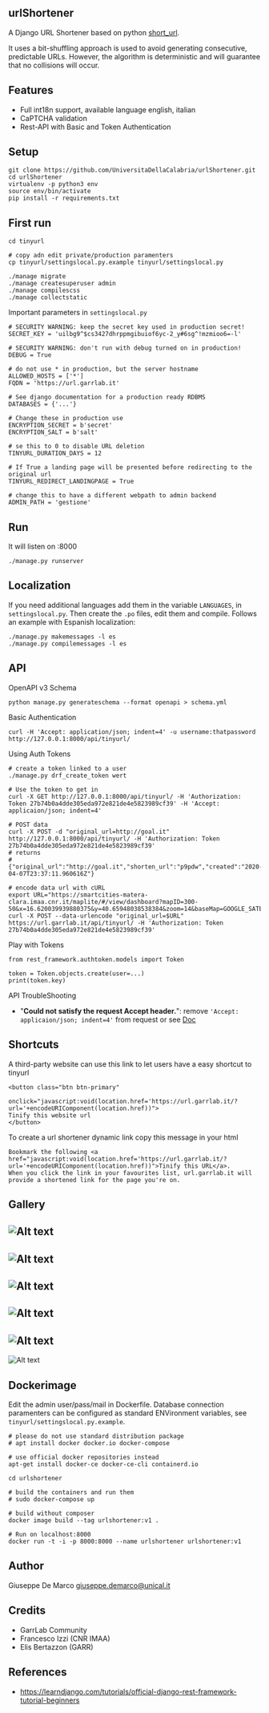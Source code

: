 urlShortener
-------

A Django URL Shortener based on python [short_url](https://github.com/Alir3z4/python-short_url).

It uses a bit-shuffling approach is used to avoid generating consecutive, predictable URLs. However, the algorithm is deterministic and will guarantee that no collisions will occur.


Features
--------

- Full int18n support, available language english, italian
- CaPTCHA validation
- Rest-API with Basic and Token Authentication

Setup
-----

````
git clone https://github.com/UniversitaDellaCalabria/urlShortener.git
cd urlShortener
virtualenv -p python3 env
source env/bin/activate
pip install -r requirements.txt
````

First run
---

````
cd tinyurl

# copy adn edit private/production paramenters
cp tinyurl/settingslocal.py.example tinyurl/settingslocal.py

./manage migrate
./manage createsuperuser admin
./manage compilescss
./manage collectstatic
````

Important parameters in `settingslocal.py`

````
# SECURITY WARNING: keep the secret key used in production secret!
SECRET_KEY = 'uilbg9^$cs3427dhrppmgibuiof6yc-2_y#6sg^!mzmioo6=-l'

# SECURITY WARNING: don't run with debug turned on in production!
DEBUG = True

# do not use * in production, but the server hostname
ALLOWED_HOSTS = ['*']
FQDN = 'https://url.garrlab.it'

# See django documentation for a production ready RDBMS
DATABASES = {'...'}

# Change these in production use
ENCRYPTION_SECRET = b'secret'
ENCRYPTION_SALT = b'salt'

# se this to 0 to disable URL deletion
TINYURL_DURATION_DAYS = 12

# If True a landing page will be presented before redirecting to the original url
TINYURL_REDIRECT_LANDINGPAGE = True

# change this to have a different webpath to admin backend
ADMIN_PATH = 'gestione'
````

Run
---

It will listen on :8000
````
./manage.py runserver
````

Localization
------------

If you need additional languages add them in the variable `LANGUAGES`, in `settingslocal.py`.
Then create the `.po` files, edit them and compile. Follows an example with Espanish localization:

````
./manage.py makemessages -l es
./manage.py compilemessages -l es

````

API
---

OpenAPI v3 Schema
````
python manage.py generateschema --format openapi > schema.yml
````

Basic Authentication
````
curl -H 'Accept: application/json; indent=4' -u username:thatpassword http://127.0.0.1:8000/api/tinyurl/
````

Using Auth Tokens
````
# create a token linked to a user
./manage.py drf_create_token wert

# Use the token to get in
curl -X GET http://127.0.0.1:8000/api/tinyurl/ -H 'Authorization: Token 27b74b0a4dde305eda972e821de4e5823989cf39' -H 'Accept: applicaion/json; indent=4'

# POST data
curl -X POST -d "original_url=http://goal.it"  http://127.0.0.1:8000/api/tinyurl/ -H 'Authorization: Token 27b74b0a4dde305eda972e821de4e5823989cf39'
# returns
# {"original_url":"http://goal.it","shorten_url":"p9pdw","created":"2020-04-07T23:37:11.960616Z"}

# encode data url with cURL
export URL="https://smartcities-matera-clara.imaa.cnr.it/maplite/#/view/dashboard?mapID=300-50&x=16.620039939880375&y=40.65948038538384&zoom=14&baseMap=GOOGLE_SATELLITE"
curl -X POST --data-urlencode "original_url=$URL"  https://url.garrlab.it/api/tinyurl/ -H 'Authorization: Token 27b74b0a4dde305eda972e821de4e5823989cf39'
````

Play with Tokens
````
from rest_framework.authtoken.models import Token

token = Token.objects.create(user=...)
print(token.key)
````

API TroubleShooting

- "__Could not satisfy the request Accept header.__": remove `'Accept: applicaion/json; indent=4'` from request or see [Doc](https://www.django-rest-framework.org/api-guide/content-negotiation/)

Shortcuts
---------

A third-party website can use this link to let users have a easy shortcut to tinyurl
````
<button class="btn btn-primary"
        onclick="javascript:void(location.href='https://url.garrlab.it/?url='+encodeURIComponent(location.href))">
Tinify this website url
</button>
````

To create a url shortener dynamic link copy this message in your html
````
Bookmark the following <a href="javascript:void(location.href='https://url.garrlab.it/?url='+encodeURIComponent(location.href))">Tinify this URL</a>.
When you click the link in your favourites list, url.garrlab.it will provide a shortened link for the page you're on.
````


Gallery
-------

![Alt text](gallery/unical-11.png)
--------------
![Alt text](gallery/unical-2.png)
--------------
![Alt text](gallery/01.png)
--------------
![Alt text](gallery/02.png)
--------------
![Alt text](gallery/03.png)
--------------
![Alt text](gallery/04.png)

Dockerimage
-----------

Edit the admin user/pass/mail in Dockerfile.
Database connection paramenters can be configured as standard ENVironment variables, see `tinyurl/settingslocal.py.example`.

````
# please do not use standard distribution package
# apt install docker docker.io docker-compose

# use official docker repositories instead
apt-get install docker-ce docker-ce-cli containerd.io

cd urlshortener

# build the containers and run them
# sudo docker-compose up

# build without composer
docker image build --tag urlshortener:v1 .

# Run on localhost:8000
docker run -t -i -p 8000:8000 --name urlshortener urlshortener:v1
````

Author
------

Giuseppe De Marco <giuseppe.demarco@unical.it>

Credits
-------

- GarrLab Community
- Francesco Izzi (CNR IMAA)
- Elis Bertazzon (GARR)

References
----------

- https://learndjango.com/tutorials/official-django-rest-framework-tutorial-beginners
